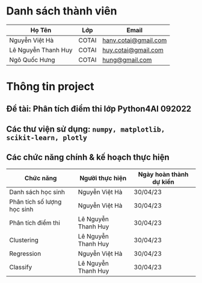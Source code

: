 # Danh sách thành viên
Họ Tên|Lớp|Email
-|-|-
Nguyễn Việt Hà|COTAI|hanv.cotai@gmail.com
Lê Nguyễn Thanh Huy|COTAI|huy.cotai@gmail.com
Ngô Quốc Hưng|COTAI|hung@gmail.com

# Thông tin project
## Đề tài: Phân tích điểm thi lớp Python4AI 092022
## Các thư viện sử dụng: `numpy, matplotlib, scikit-learn, plotly`

## Các chức năng chính & kế hoạch thực hiện

Chức năng|Người thực hiện|Ngày hoàn thành dự kiến
-|-|-
Danh sách học sinh|Nguyễn Việt Hà|30/04/23
Phân tích số lượng học sinh|Nguyễn Việt Hà|30/04/23
Phân tích điểm thi|Lê Nguyễn Thanh Huy|30/04/23
Clustering|Lê Nguyễn Thanh Huy|30/04/23
Regression|Nguyễn Việt Hà|30/04/23
Classify|Lê Nguyễn Thanh Huy|30/04/23